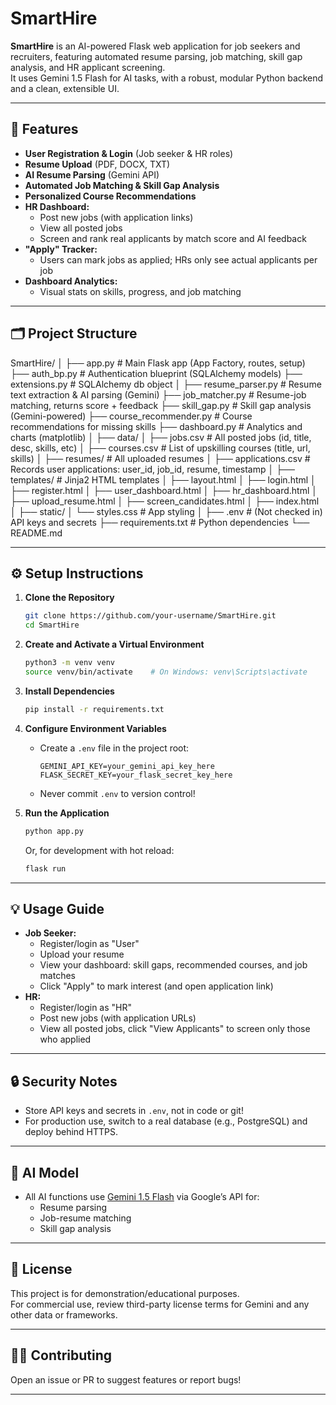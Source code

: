 # SmartHire

**SmartHire** is an AI-powered Flask web application for job seekers and recruiters, featuring automated resume parsing, job matching, skill gap analysis, and HR applicant screening.  
It uses Gemini 1.5 Flash for AI tasks, with a robust, modular Python backend and a clean, extensible UI.

---

## 🚀 Features

- **User Registration & Login** (Job seeker & HR roles)
- **Resume Upload** (PDF, DOCX, TXT)
- **AI Resume Parsing** (Gemini API)
- **Automated Job Matching & Skill Gap Analysis**
- **Personalized Course Recommendations**
- **HR Dashboard:**  
  - Post new jobs (with application links)
  - View all posted jobs
  - Screen and rank real applicants by match score and AI feedback
- **"Apply" Tracker:**  
  - Users can mark jobs as applied; HRs only see actual applicants per job
- **Dashboard Analytics:**  
  - Visual stats on skills, progress, and job matching

---

## 🗂️ Project Structure

SmartHire/
│
├── app.py # Main Flask app (App Factory, routes, setup)
├── auth_bp.py # Authentication blueprint (SQLAlchemy models)
├── extensions.py # SQLAlchemy db object
│
├── resume_parser.py # Resume text extraction & AI parsing (Gemini)
├── job_matcher.py # Resume-job matching, returns score + feedback
├── skill_gap.py # Skill gap analysis (Gemini-powered)
├── course_recommender.py # Course recommendations for missing skills
├── dashboard.py # Analytics and charts (matplotlib)
│
├── data/
│ ├── jobs.csv # All posted jobs (id, title, desc, skills, etc)
│ ├── courses.csv # List of upskilling courses (title, url, skills)
│ ├── resumes/ # All uploaded resumes
│ ├── applications.csv # Records user applications: user_id, job_id, resume, timestamp
│
├── templates/ # Jinja2 HTML templates
│ ├── layout.html
│ ├── login.html
│ ├── register.html
│ ├── user_dashboard.html
│ ├── hr_dashboard.html
│ ├── upload_resume.html
│ ├── screen_candidates.html
│ ├── index.html
│
├── static/
│ └── styles.css # App styling
│
├── .env # (Not checked in) API keys and secrets
├── requirements.txt # Python dependencies
└── README.md


---

## ⚙️ Setup Instructions

1. **Clone the Repository**
    ```bash
    git clone https://github.com/your-username/SmartHire.git
    cd SmartHire
    ```

2. **Create and Activate a Virtual Environment**
    ```bash
    python3 -m venv venv
    source venv/bin/activate    # On Windows: venv\Scripts\activate
    ```

3. **Install Dependencies**
    ```bash
    pip install -r requirements.txt
    ```

4. **Configure Environment Variables**

    - Create a `.env` file in the project root:
        ```
        GEMINI_API_KEY=your_gemini_api_key_here
        FLASK_SECRET_KEY=your_flask_secret_key_here
        ```
    - Never commit `.env` to version control!

5. **Run the Application**
    ```bash
    python app.py
    ```
    Or, for development with hot reload:
    ```bash
    flask run
    ```

---

## 💡 Usage Guide

- **Job Seeker:**
  - Register/login as "User"
  - Upload your resume
  - View your dashboard: skill gaps, recommended courses, and job matches
  - Click "Apply" to mark interest (and open application link)
- **HR:**
  - Register/login as "HR"
  - Post new jobs (with application URLs)
  - View all posted jobs, click "View Applicants" to screen only those who applied

---

## 🔒 Security Notes

- Store API keys and secrets in `.env`, not in code or git!
- For production use, switch to a real database (e.g., PostgreSQL) and deploy behind HTTPS.

---

## 🤖 AI Model

- All AI functions use [Gemini 1.5 Flash](https://ai.google.dev/gemini-api/docs/models/gemini-1.5) via Google’s API for:
    - Resume parsing
    - Job-resume matching
    - Skill gap analysis

---

## 📝 License

This project is for demonstration/educational purposes.  
For commercial use, review third-party license terms for Gemini and any other data or frameworks.

---

## 👨‍💻 Contributing

Open an issue or PR to suggest features or report bugs!


---
